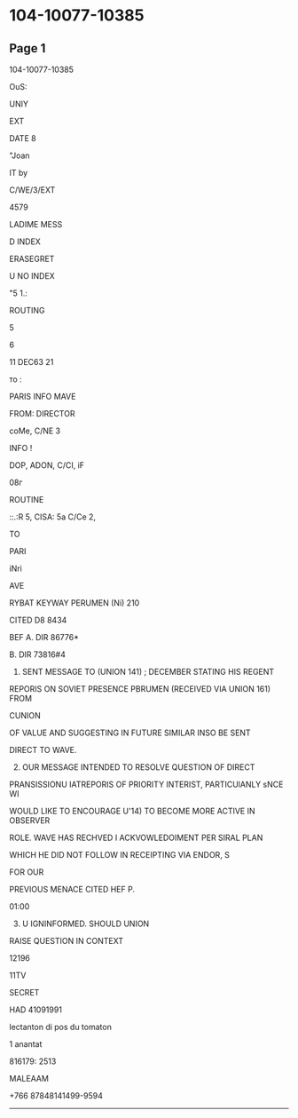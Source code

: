 # 104-10077-10385

## Page 1

104-10077-10385

OuS:

UNIY

EXT

DATE 8

"Joan

IT by

C/WE/3/EXT

4579

LADIME MESS

D INDEX

ERASEGRET

U NO INDEX

"5 1.:

ROUTING

5

6

11 DEC63 21

то :

PARIS INFO MAVE

FROM: DIRECTOR

coMe, C/NE 3

INFO !

DOP, ADON, C/CI, iF

08г

ROUTINE

::.:R 5, CISA: 5a C/Ce 2,

TO

PARI

iNri

AVE

RYBAT KEYWAY PERUMEN (Ni) 210

CITED D8 8434

BEF A. DIR 86776*

B. DIR 73816#4

1. SENT MESSAGE TO (UNION 141) ; DECEMBER STATING HIS REGENT

REPORIS ON SOVIET PRESENCE PBRUMEN (RECEIVED VIA UNION 161) FROM

CUNION

OF VALUE AND SUGGESTING IN FUTURE SIMILAR INSO BE SENT

DIRECT TO WAVE.

2. OUR MESSAGE INTENDED TO RESOLVE QUESTION OF DIRECT

PRANSISSIONU IATREPORIS OF PRIORITY INTERIST, PARTICUlANLY sNCE WI

WOULD LIKE TO ENCOURAGE U'14) TO BECOME MORE ACTIVE IN OBSERVER

ROLE. WAVE HAS RECHVED I ACKVOWLEDOIMENT PER SIRAL PLAN

WHICH HE DID NOT FOLLOW IN RECEIPTING VIA ENDOR, S

FOR OUR

PREVIOUS MENACE CITED HEF P.

01:00

3. U IGNINFORMED. SHOULD UNION

RAISE QUESTION IN CONTEXT

12196

11TV

SECRET

HAD 41091991

lectanton di pos du tomaton

1 anantat

816179: 2513

MALEAAM

+766 87848141499-9594

---

